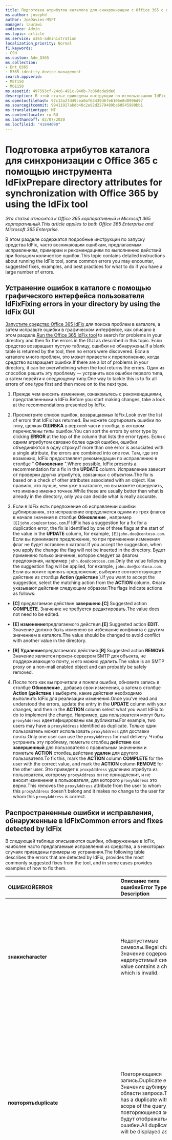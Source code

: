 ```yaml
---
title: Подготовка атрибутов каталога для синхронизации с Office 365 с помощью инструмента IdFix
ms.author: josephd
author: JoeDavies-MSFT
manager: laurawi
audience: Admin
ms.topic: article
ms.service: o365-administration
localization_priority: Normal
f1.keywords:
- CSH
ms.custom: Adm_O365
ms.collection:
- Ent_O365
- M365-identity-device-management
search.appverid:
- MET150
- MOE150
ms.assetid: 497593cf-24c6-491c-940b-7c86dcde9de0
description: В этой статье приведены инструкции по использованию IdFix для подготовки и очистки локального каталога перед синхронизацией с Office 365.
ms.openlocfilehash: 97c13a2fd49cea0af63439d6fe6106e8d8996d97
ms.sourcegitcommit: 99411927abdb40c2e82d2279489ba60545989bb1
ms.translationtype: MT
ms.contentlocale: ru-RU
ms.lasthandoff: 02/07/2020
ms.locfileid: "41844090"
---
```

# <a name="prepare-directory-attributes-for-synchronization-with-office-365-by-using-the-idfix-tool"></a><span data-ttu-id="e10cd-103">Подготовка атрибутов каталога для синхронизации с Office 365 с помощью инструмента IdFix</span><span class="sxs-lookup"><span data-stu-id="e10cd-103">Prepare directory attributes for synchronization with Office 365 by using the IdFix tool</span></span>

<span data-ttu-id="e10cd-104">*Эта статья относится к Office 365 корпоративный и Microsoft 365 корпоративный.*</span><span class="sxs-lookup"><span data-stu-id="e10cd-104">*This article applies to both Office 365 Enterprise and Microsoft 365 Enterprise.*</span></span>

<span data-ttu-id="e10cd-105">В этом разделе содержатся подробные инструкции по запуску средства IdFix, часто возникающим ошибкам, предлагаемым исправлениям, примерам и рекомендациям по выполнению действий при большом количестве ошибок.</span><span class="sxs-lookup"><span data-stu-id="e10cd-105">This topic contains detailed instructions about running the IdFix tool, some common errors you may encounter, suggested fixes, examples, and best practices for what to do if you have a large number of errors.</span></span>
  
## <a name="fixing-errors-in-your-directory-by-using-the-idfix-gui"></a><span data-ttu-id="e10cd-106">Устранение ошибок в каталоге с помощью графического интерфейса пользователя IdFix</span><span class="sxs-lookup"><span data-stu-id="e10cd-106">Fixing errors in your directory by using the IdFix GUI</span></span>

<span data-ttu-id="e10cd-107">[Запустите средство Office 365 IdFix](install-and-run-idfix.md) для поиска проблем в каталоге, а затем исправьте ошибки в графическом интерфейсе, как описано в этом разделе.</span><span class="sxs-lookup"><span data-stu-id="e10cd-107">[Run the Office 365 IdFix tool](install-and-run-idfix.md) to search for problems in your directory and then fix the errors in the GUI as described in this topic.</span></span> <span data-ttu-id="e10cd-108">Если средство возвращает пустую таблицу, ошибки не обнаружены.</span><span class="sxs-lookup"><span data-stu-id="e10cd-108">If a blank table is returned by the tool, then no errors were discovered.</span></span> <span data-ttu-id="e10cd-109">Если в каталоге много проблем, это может привести к переполнению, когда средство возвращает ошибки.</span><span class="sxs-lookup"><span data-stu-id="e10cd-109">If there are a lot of problems in your directory, it can be overwhelming when the tool returns the errors.</span></span> <span data-ttu-id="e10cd-110">Один из способов решить эту проблему — устранить все ошибки первого типа, а затем перейти к следующему типу.</span><span class="sxs-lookup"><span data-stu-id="e10cd-110">One way to tackle this is to fix all errors of one type first and then move on to the next type.</span></span> 
  
1. <span data-ttu-id="e10cd-111">Прежде чем вносить изменения, ознакомьтесь с рекомендациями, представленными в IdFix.</span><span class="sxs-lookup"><span data-stu-id="e10cd-111">Before you start making changes, take a look at the recommendations presented by IdFix.</span></span>
    
2. <span data-ttu-id="e10cd-112">Просмотрите список ошибок, возвращаемых IdFix.</span><span class="sxs-lookup"><span data-stu-id="e10cd-112">Look over the list of errors that IdFix has returned.</span></span> <span data-ttu-id="e10cd-113">Вы можете сортировать ошибки по типу, щелкая **ОШИБКА** в верхней части столбца, в котором перечислены типы ошибок.</span><span class="sxs-lookup"><span data-stu-id="e10cd-113">You can sort the errors by error type by clicking **ERROR** at the top of the column that lists the error types.</span></span> <span data-ttu-id="e10cd-114">Если с одним атрибутом связано более одной ошибки, ошибки объединяются в одну строку.</span><span class="sxs-lookup"><span data-stu-id="e10cd-114">If more than one error is associated with a single attribute, the errors are combined into one row.</span></span> <span data-ttu-id="e10cd-115">Там, где это возможно, IdFix предоставляет рекомендации по исправлению в столбце " **Обновление** ".</span><span class="sxs-lookup"><span data-stu-id="e10cd-115">Where possible, IdFix presents a recommendation for a fix in the **UPDATE** column.</span></span> <span data-ttu-id="e10cd-116">Исправление зависит от проверки других атрибутов, связанных с объектом.</span><span class="sxs-lookup"><span data-stu-id="e10cd-116">The fix is based on a check of other attributes associated with an object.</span></span> <span data-ttu-id="e10cd-117">Как правило, это лучше, чем уже в каталоге, но вы можете определить, что именно именно точнее.</span><span class="sxs-lookup"><span data-stu-id="e10cd-117">While these are usually better than what is already in the directory, only you can decide what is really accurate.</span></span> 
    
3. <span data-ttu-id="e10cd-118">Если в IdFix есть предложение об исправлении ошибки дублирования, это исправление определяется одним из трех флагов в начале значения в столбце **Обновление** , например `[E]john.doe@contoso.com`.</span><span class="sxs-lookup"><span data-stu-id="e10cd-118">If IdFix has a suggestion for a fix for a duplication error, the fix is identified by one of three flags at the start of the value in the **UPDATE** column, for example,  `[E]john.doe@contoso.com`.</span></span> <span data-ttu-id="e10cd-119">Если вы принимаете предложение, то при применении изменения флаг не будет вставлен в каталог.</span><span class="sxs-lookup"><span data-stu-id="e10cd-119">If you accept the suggestion, when you apply the change the flag will not be inserted in the directory.</span></span> <span data-ttu-id="e10cd-120">Будет применено только значение, которое следует за флагом предложения, например `john.doe@contoso.com`.</span><span class="sxs-lookup"><span data-stu-id="e10cd-120">Only the value following the suggestion flag will be applied, for example,  `john.doe@contoso.com`.</span></span> <span data-ttu-id="e10cd-121">Если вы хотите принять предложение, выберите соответствующее действие из столбца **Action (действие** ).</span><span class="sxs-lookup"><span data-stu-id="e10cd-121">If you want to accept the suggestion, select the matching action from the **ACTION** column.</span></span> <span data-ttu-id="e10cd-122">Флаги указывают действия следующим образом:</span><span class="sxs-lookup"><span data-stu-id="e10cd-122">The flags indicate actions as follows:</span></span> 
    
 - <span data-ttu-id="e10cd-123">**[C]** предлагаемое действие **завершено**.</span><span class="sxs-lookup"><span data-stu-id="e10cd-123">**[C]** Suggested action **COMPLETE**.</span></span> <span data-ttu-id="e10cd-124">Значение не требуется редактировать.</span><span class="sxs-lookup"><span data-stu-id="e10cd-124">The value does not need to be edited.</span></span>
    
 - <span data-ttu-id="e10cd-125">**[E]** **изменение**предлагаемого действия.</span><span class="sxs-lookup"><span data-stu-id="e10cd-125">**[E]** Suggested action **EDIT**.</span></span> <span data-ttu-id="e10cd-126">Значение должно быть изменено во избежание конфликта с другим значением в каталоге.</span><span class="sxs-lookup"><span data-stu-id="e10cd-126">The value should be changed to avoid conflict with another value in the directory.</span></span>
    
 - <span data-ttu-id="e10cd-127">**[R]** **Удаление**предлагаемого действия.</span><span class="sxs-lookup"><span data-stu-id="e10cd-127">**[R]** Suggested action **REMOVE**.</span></span> <span data-ttu-id="e10cd-128">Значение является прокси-сервером SMTP для объекта, не поддерживающего почту, и его можно удалить.</span><span class="sxs-lookup"><span data-stu-id="e10cd-128">The value is an SMTP proxy on a non-mail enabled object and can probably be safely removed.</span></span>
    
4. <span data-ttu-id="e10cd-129">После того как вы прочитали и поняли ошибки, обновите запись в столбце **Обновление** , добавив свои изменения, а затем в столбце **Action (действие** ) выберите, какие действия необходимо выполнить IdFix для реализации изменения.</span><span class="sxs-lookup"><span data-stu-id="e10cd-129">Once you've read and understood the errors, update the entry in the **UPDATE** column with your changes, and then in the **ACTION** column select what you want IdFix to do to implement the change.</span></span> <span data-ttu-id="e10cd-130">Например, два пользователя могут быть `proxyAddress` идентифицированы как дубликаты.</span><span class="sxs-lookup"><span data-stu-id="e10cd-130">For example, two users may have a  `proxyAddress` identified as duplicate.</span></span> <span data-ttu-id="e10cd-131">Только один пользователь может использовать `proxyAddress` для доставки почты.</span><span class="sxs-lookup"><span data-stu-id="e10cd-131">Only one user can use the  `proxyAddress` for mail delivery.</span></span> <span data-ttu-id="e10cd-132">Чтобы устранить эту проблему, пометьте столбец **действие** как **завершенный** для пользователя с правильным значением и пометьте **ACTION** столбец действие **удален** для другого пользователя.</span><span class="sxs-lookup"><span data-stu-id="e10cd-132">To fix this, mark the **ACTION** column **COMPLETE** for the user with the correct value, and mark the **ACTION** column **REMOVE** for the other user.</span></span> <span data-ttu-id="e10cd-133">Это приведет к `proxyAddress` удалению атрибута из пользователя, которому `proxyAddress` он не принадлежит, и не вносит изменения в пользователя, для которого `proxyAddress` это верно.</span><span class="sxs-lookup"><span data-stu-id="e10cd-133">This removes the  `proxyAddress` attribute from the user to whom this  `proxyAddress` doesn't belong and it makes no change to the user for whom this  `proxyAddress` is correct.</span></span>
    
## <a name="common-errors-and-fixes-detected-by-idfix"></a><span data-ttu-id="e10cd-134">Распространенные ошибки и исправления, обнаруженные в IdFix</span><span class="sxs-lookup"><span data-stu-id="e10cd-134">Common errors and fixes detected by IdFix</span></span>
<span data-ttu-id="e10cd-135">В следующей таблице описываются ошибки, обнаруженные в IdFix, наиболее часто предлагаемые исправления из средства, а в некоторых случаях приведены примеры их устранения.</span><span class="sxs-lookup"><span data-stu-id="e10cd-135">The following table describes the errors that are detected by IdFix, provides the most commonly suggested fixes from the tool, and in some cases provides examples of how to fix them.</span></span>

|<span data-ttu-id="e10cd-136">**ОШИБКОЙ**</span><span class="sxs-lookup"><span data-stu-id="e10cd-136">**ERROR**</span></span>|<span data-ttu-id="e10cd-137">**Описание типа ошибки**</span><span class="sxs-lookup"><span data-stu-id="e10cd-137">**Error Type Description**</span></span>|<span data-ttu-id="e10cd-138">**Предлагаемое исправление**</span><span class="sxs-lookup"><span data-stu-id="e10cd-138">**Suggested Fix**</span></span>|<span data-ttu-id="e10cd-139">**Пример**</span><span class="sxs-lookup"><span data-stu-id="e10cd-139">**Example**</span></span>|
|:-----|:-----|:-----|:-----|
|<span data-ttu-id="e10cd-140">**знаки**</span><span class="sxs-lookup"><span data-stu-id="e10cd-140">**character**</span></span> | <span data-ttu-id="e10cd-141">Недопустимые символы.</span><span class="sxs-lookup"><span data-stu-id="e10cd-141">Illegal characters.</span></span> <span data-ttu-id="e10cd-142">Значение содержит недопустимый символ.</span><span class="sxs-lookup"><span data-stu-id="e10cd-142">The value contains a character which is invalid.</span></span> | <span data-ttu-id="e10cd-143">Предлагаемое исправление ошибки, показанное в столбце **Обновление** , содержит значение с удаленным недопустимым символом.</span><span class="sxs-lookup"><span data-stu-id="e10cd-143">The suggested fix for the error shown in the **UPDATE** column shows the value with the invalid character removed.</span></span>  <br/> | <span data-ttu-id="e10cd-144">Замыкающий пробел в конце допустимого почтового адреса является недопустимым символом, например:</span><span class="sxs-lookup"><span data-stu-id="e10cd-144">A trailing space at the end of a valid mail address is an illegal character, for example:</span></span>  <br/> <span data-ttu-id="e10cd-145">" `user@contoso.com` "</span><span class="sxs-lookup"><span data-stu-id="e10cd-145">" `user@contoso.com` "</span></span>  <br/> <span data-ttu-id="e10cd-146">Начальное место в начале допустимого почтового адреса является недопустимым символом, например:</span><span class="sxs-lookup"><span data-stu-id="e10cd-146">A leading space at the beginning of a valid mail address is an illegal character, for example:</span></span>  <br/> <span data-ttu-id="e10cd-147">" ` user@contoso.com `"</span><span class="sxs-lookup"><span data-stu-id="e10cd-147">" ` user@contoso.com `"</span></span>  <br/>  <span data-ttu-id="e10cd-148">`ú` Символ содержит недопустимый символ.</span><span class="sxs-lookup"><span data-stu-id="e10cd-148">The  `ú` character is an illegal character.</span></span> |
|<span data-ttu-id="e10cd-149">**повторять**</span><span class="sxs-lookup"><span data-stu-id="e10cd-149">**duplicate**</span></span> | <span data-ttu-id="e10cd-150">Повторяющаяся запись.</span><span class="sxs-lookup"><span data-stu-id="e10cd-150">Duplicate entry.</span></span> <span data-ttu-id="e10cd-151">Значение дублируется в области запроса.</span><span class="sxs-lookup"><span data-stu-id="e10cd-151">The value has a duplicate within the scope of the query.</span></span> <span data-ttu-id="e10cd-152">Все повторяющиеся значения будут отображаться как ошибки.</span><span class="sxs-lookup"><span data-stu-id="e10cd-152">All duplicate values will be displayed as errors.</span></span> | <span data-ttu-id="e10cd-153">Измените или удалите значения, чтобы устранить дублирование.</span><span class="sxs-lookup"><span data-stu-id="e10cd-153">Edit or remove values to eliminate duplication.</span></span> <span data-ttu-id="e10cd-154">Средство не предоставит предлагаемое исправление для дубликатов.</span><span class="sxs-lookup"><span data-stu-id="e10cd-154">The tool will not provide a suggested fix for duplicates.</span></span> <span data-ttu-id="e10cd-155">Вместо этого необходимо выбрать, какое из двух или более дубликатов является правильным и удалить дублирующуюся запись или записи.</span><span class="sxs-lookup"><span data-stu-id="e10cd-155">Instead, you must choose which of the two or more duplicates is the correct one and delete the duplicate entry or entries.</span></span> ||
|<span data-ttu-id="e10cd-156">**format**</span><span class="sxs-lookup"><span data-stu-id="e10cd-156">**format**</span></span> | <span data-ttu-id="e10cd-157">Ошибка форматирования.</span><span class="sxs-lookup"><span data-stu-id="e10cd-157">Formatting error.</span></span> <span data-ttu-id="e10cd-158">Значение нарушает требования к формату использования атрибута.</span><span class="sxs-lookup"><span data-stu-id="e10cd-158">The value violates the format requirements for the attribute usage.</span></span> | <span data-ttu-id="e10cd-159">Предлагаемое обновление будет показывать значение с удаленными недопустимыми символами.</span><span class="sxs-lookup"><span data-stu-id="e10cd-159">The suggested Update will show the value with any invalid characters removed.</span></span> <span data-ttu-id="e10cd-160">Если нет недопустимых символов, обновление и значение будут отображаться одинаково.</span><span class="sxs-lookup"><span data-stu-id="e10cd-160">If there are no invalid characters the Update and Value will appear the same.</span></span> <span data-ttu-id="e10cd-161">Вам нужно определить, что вы действительно хотите в обновлении.</span><span class="sxs-lookup"><span data-stu-id="e10cd-161">You need to determine what you really want in the Update.</span></span> <span data-ttu-id="e10cd-162">Средство не предоставит предлагаемое исправление для всех ошибок форматирования.</span><span class="sxs-lookup"><span data-stu-id="e10cd-162">The tool will not provide a suggested fix for all formatting errors.</span></span> | <span data-ttu-id="e10cd-163">Например, SMTP-адреса должны соответствовать стандартам RFC 2822 и mailNickName не могут начинаться или заканчиваться точкой.</span><span class="sxs-lookup"><span data-stu-id="e10cd-163">For example SMTP addresses must comply with RFC 2822 and mailNickName cannot start or end with a period.</span></span> <span data-ttu-id="e10cd-164">Дополнительные сведения о требованиях к формату атрибутов каталога приведены в разделе "Подготовка к использованию объектов каталога и атрибутов" в статье [Подготовка к подготовке пользователей через синхронизацию каталогов к Office 365](prepare-for-directory-synchronization.md).</span><span class="sxs-lookup"><span data-stu-id="e10cd-164">For more information about format requirements for directory attributes, see "Directory object and attribute preparation" in [Prepare to provision users through directory synchronization to Office 365](prepare-for-directory-synchronization.md).</span></span> |
|<span data-ttu-id="e10cd-165">топлевелдомаин</span><span class="sxs-lookup"><span data-stu-id="e10cd-165">topleveldomain</span></span>  <br/> |<span data-ttu-id="e10cd-166">Домен верхнего уровня.</span><span class="sxs-lookup"><span data-stu-id="e10cd-166">Top level domain.</span></span> <span data-ttu-id="e10cd-167">Это относится к значениям, подлежащим формату [RFC 2822](https://go.microsoft.com/fwlink/p/?LinkId=401464) .</span><span class="sxs-lookup"><span data-stu-id="e10cd-167">This applies to values subject to [RFC 2822](https://go.microsoft.com/fwlink/p/?LinkId=401464) formatting.</span></span> <span data-ttu-id="e10cd-168">Если домен верхнего уровня не поддерживает маршрутизацию в Интернете, он будет идентифицирован как ошибка.</span><span class="sxs-lookup"><span data-stu-id="e10cd-168">If the top level domain is not internet routable then this will be identified as an error.</span></span> <span data-ttu-id="e10cd-169">Например, SMTP-адрес, заканчивающийся на Local, не поддерживает маршрутизацию в Интернете и вызовет эту ошибку.</span><span class="sxs-lookup"><span data-stu-id="e10cd-169">For example an SMTP address ending in .local is not internet routable and would cause this error.</span></span> |<span data-ttu-id="e10cd-170">Измените значение на домен с маршрутизацией в Интернете, `.com` например или `.net`.</span><span class="sxs-lookup"><span data-stu-id="e10cd-170">Change the value to an internet routable domain such as  `.com` or  `.net`.</span></span> | <span data-ttu-id="e10cd-171">`myaddress@fourthcoffee.local` Смените `fourthcoffee.com` или другой маршрутизируемый домен, маршрутизируемый через Интернет.</span><span class="sxs-lookup"><span data-stu-id="e10cd-171">Change  `myaddress@fourthcoffee.local` to  `fourthcoffee.com` or another internet routable domain.</span></span>  <br/> <span data-ttu-id="e10cd-172">Инструкции по [подготовке домена, не поддерживающего маршрутизацию (например, локального домена), для синхронизации службы каталогов](prepare-a-non-routable-domain-for-directory-synchronization.md).</span><span class="sxs-lookup"><span data-stu-id="e10cd-172">For instructions, see [How to prepare a non-routable domain (such as .local domain) for directory synchronization](prepare-a-non-routable-domain-for-directory-synchronization.md).</span></span> |
|<span data-ttu-id="e10cd-173">**домаинпарт**</span><span class="sxs-lookup"><span data-stu-id="e10cd-173">**domainpart**</span></span> | <span data-ttu-id="e10cd-174">Ошибка части домена.</span><span class="sxs-lookup"><span data-stu-id="e10cd-174">Domain part error.</span></span> <span data-ttu-id="e10cd-175">Это относится к значениям, подлежащим формату RFC 2822.</span><span class="sxs-lookup"><span data-stu-id="e10cd-175">This applies to values subject to RFC 2822 formatting.</span></span> <span data-ttu-id="e10cd-176">Если часть значения домена является недопустимой и не соответствует спецификации RFC 2822, то будет создано.</span><span class="sxs-lookup"><span data-stu-id="e10cd-176">If the domain portion of the value is invalid and does not comply with RFC 2822 this will be generated.</span></span> | <span data-ttu-id="e10cd-177">Измените значение на значение, которое соответствует RFC 2822.</span><span class="sxs-lookup"><span data-stu-id="e10cd-177">Change the value to one that complies with RFC 2822.</span></span> <span data-ttu-id="e10cd-178">Например, убедитесь, что он не содержит пробелов или недопустимых символов.</span><span class="sxs-lookup"><span data-stu-id="e10cd-178">For example, make sure that it doesn't contain any spaces or illegal characters.</span></span> | <span data-ttu-id="e10cd-179">Замените `myaddress@fourth coffee.com` на `myaddress@fourthcoffee.com`.</span><span class="sxs-lookup"><span data-stu-id="e10cd-179">Change  `myaddress@fourth coffee.com` to  `myaddress@fourthcoffee.com`.</span></span> |
|<span data-ttu-id="e10cd-180">**domainpart_localpart**</span><span class="sxs-lookup"><span data-stu-id="e10cd-180">**domainpart_localpart**</span></span> | <span data-ttu-id="e10cd-181">Ошибка локальной части.</span><span class="sxs-lookup"><span data-stu-id="e10cd-181">Local-part error.</span></span> <span data-ttu-id="e10cd-182">Это относится к значениям, подлежащим формату RFC 2822.</span><span class="sxs-lookup"><span data-stu-id="e10cd-182">This applies to values subject to RFC 2822 formatting.</span></span> <span data-ttu-id="e10cd-183">Если локальная часть значения является недопустимой и не соответствует стандарту RFC 2822, это будет создано.</span><span class="sxs-lookup"><span data-stu-id="e10cd-183">If the local-part of the value is invalid and does not comply with RFC 2822 this will be generated.</span></span> |<span data-ttu-id="e10cd-184">Измените значение на значение, которое соответствует RFC 2822.</span><span class="sxs-lookup"><span data-stu-id="e10cd-184">Change the value to one that complies with RFC 2822.</span></span> <span data-ttu-id="e10cd-185">Например, убедитесь, что он не содержит пробелов или недопустимых символов.</span><span class="sxs-lookup"><span data-stu-id="e10cd-185">For example, make sure that it doesn't contain any spaces or illegal characters.</span></span> |<span data-ttu-id="e10cd-186">Замените `my"work"address@fourthcoffee.com` на `myworkaddress@fourthcoffee.com`.</span><span class="sxs-lookup"><span data-stu-id="e10cd-186">Change  `my"work"address@fourthcoffee.com` to  `myworkaddress@fourthcoffee.com`.</span></span> |
|<span data-ttu-id="e10cd-187">**длина**</span><span class="sxs-lookup"><span data-stu-id="e10cd-187">**length**</span></span> | <span data-ttu-id="e10cd-188">Ошибка длины.</span><span class="sxs-lookup"><span data-stu-id="e10cd-188">Length error.</span></span> <span data-ttu-id="e10cd-189">Значение нарушает ограничения на длину атрибута.</span><span class="sxs-lookup"><span data-stu-id="e10cd-189">The value violates the length limit for the attribute.</span></span> <span data-ttu-id="e10cd-190">Чаще всего такая ошибка возникает при изменении схемы каталога.</span><span class="sxs-lookup"><span data-stu-id="e10cd-190">This is most commonly encountered when the directory schema has been altered.</span></span>  | <span data-ttu-id="e10cd-191">Обновление, предлагаемое IdFix, усекает значение до допустимой длины.</span><span class="sxs-lookup"><span data-stu-id="e10cd-191">The update suggested by IdFix will truncate the value to the acceptable length.</span></span>  <br/> <span data-ttu-id="e10cd-192">Имейте в виду, что это может привести к нежелательным результатам.</span><span class="sxs-lookup"><span data-stu-id="e10cd-192">Be aware that this may produce undesired results.</span></span> <span data-ttu-id="e10cd-193">Перед нажатием кнопки **Применить**необходимо проверить предлагаемое исправление и изменить его.</span><span class="sxs-lookup"><span data-stu-id="e10cd-193">You should review the suggested fix and change it if necessary before you click **Apply**.</span></span> ||
|<span data-ttu-id="e10cd-194">**одни**</span><span class="sxs-lookup"><span data-stu-id="e10cd-194">**blank**</span></span>  | <span data-ttu-id="e10cd-195">Пустая или пустая ошибка.</span><span class="sxs-lookup"><span data-stu-id="e10cd-195">Blank or null error.</span></span> <span data-ttu-id="e10cd-196">Значение нарушает ограничение NULL для синхронизируемых атрибутов.</span><span class="sxs-lookup"><span data-stu-id="e10cd-196">The value violates the null restriction for attributes to be synchronized.</span></span> <span data-ttu-id="e10cd-197">Только несколько атрибутов должны содержать значение.</span><span class="sxs-lookup"><span data-stu-id="e10cd-197">Only a few attributes must contain a value.</span></span> | <span data-ttu-id="e10cd-198">Если это возможно, предлагаемое обновление будет использовать другие значения атрибутов для создания вероятного подстановки.</span><span class="sxs-lookup"><span data-stu-id="e10cd-198">If possible, the suggested update will leverage other attribute values in order to generate a likely substitute.</span></span> ||
|<span data-ttu-id="e10cd-199">**маилматч**</span><span class="sxs-lookup"><span data-stu-id="e10cd-199">**mailmatch**</span></span> | <span data-ttu-id="e10cd-200">Это относится только к Office 365 выделенным.</span><span class="sxs-lookup"><span data-stu-id="e10cd-200">This applies to Office 365 Dedicated only.</span></span> <span data-ttu-id="e10cd-201">Значение не отвечает атрибуту почты.</span><span class="sxs-lookup"><span data-stu-id="e10cd-201">The value does not match the mail attribute.</span></span> | <span data-ttu-id="e10cd-202">Предлагаемое обновление будет иметь значение атрибута почты с префиксом "SMTP:".</span><span class="sxs-lookup"><span data-stu-id="e10cd-202">The suggested update will be the mail attribute value prefixed by "SMTP:".</span></span> ||
    
## <a name="operations-you-can-perform-by-using-idfix"></a><span data-ttu-id="e10cd-203">Операции, которые можно выполнять с помощью IdFix</span><span class="sxs-lookup"><span data-stu-id="e10cd-203">Operations you can perform by using IdFix</span></span>
<span data-ttu-id="e10cd-204">Чтобы исправить ошибку, выберите параметр из раскрывающегося списка **действий** .</span><span class="sxs-lookup"><span data-stu-id="e10cd-204">To fix an error, you select an option from the **ACTION** drop-down list.</span></span> <span data-ttu-id="e10cd-205">В следующей таблице описываются операции **действий** , которые можно выполнять над атрибутами с помощью средства IdFix.</span><span class="sxs-lookup"><span data-stu-id="e10cd-205">The following table describes the **ACTION** operations you can perform on attributes using the IdFix tool.</span></span> <span data-ttu-id="e10cd-206">Если оставить столбец **действия** пустым, средство IdFix не будет предпринимать никаких действий с этой ошибкой в каталоге.</span><span class="sxs-lookup"><span data-stu-id="e10cd-206">If you leave the **ACTION** column empty, the IdFix tool will not take any action on that specific error in the directory.</span></span> 

|<span data-ttu-id="e10cd-207">**МЕРЫ**</span><span class="sxs-lookup"><span data-stu-id="e10cd-207">**ACTION**</span></span>|<span data-ttu-id="e10cd-208">**Описание**</span><span class="sxs-lookup"><span data-stu-id="e10cd-208">**Action description**</span></span>|<span data-ttu-id="e10cd-209">**Пример**</span><span class="sxs-lookup"><span data-stu-id="e10cd-209">**Example**</span></span>|
|:-----|:-----|:-----|
|<span data-ttu-id="e10cd-210">**ЗАПОЛНИТЬ**</span><span class="sxs-lookup"><span data-stu-id="e10cd-210">**COMPLETE**</span></span> | <span data-ttu-id="e10cd-211">Исходное значение является приемлемым и не должно изменяться, несмотря на то, что оно идентифицировано как ошибка.</span><span class="sxs-lookup"><span data-stu-id="e10cd-211">The original value is acceptable and should not be changed despite being identified as an error.</span></span> | <span data-ttu-id="e10cd-212">Два пользователя proxyAddress идентифицированы как повторяющиеся.</span><span class="sxs-lookup"><span data-stu-id="e10cd-212">Two users have a proxyAddress identified as duplicate.</span></span> <span data-ttu-id="e10cd-213">Только один из них может использовать значение для доставки почты.</span><span class="sxs-lookup"><span data-stu-id="e10cd-213">Only one can use the value for mail delivery.</span></span> <span data-ttu-id="e10cd-214">Помечайте пользователя, указав правильное значение как **завершенное**.</span><span class="sxs-lookup"><span data-stu-id="e10cd-214">Mark the user with the correct value as **COMPLETE**.</span></span> |
|<span data-ttu-id="e10cd-215">**УДАЛИТЬ**</span><span class="sxs-lookup"><span data-stu-id="e10cd-215">**REMOVE**</span></span> | <span data-ttu-id="e10cd-216">Значение атрибута будет удалено из исходного объекта.</span><span class="sxs-lookup"><span data-stu-id="e10cd-216">The attribute value will be deleted from the source object.</span></span> <span data-ttu-id="e10cd-217">Например `proxyAddresses`, при многозначном атрибуте будет удалено только отдельное отображаемое значение.</span><span class="sxs-lookup"><span data-stu-id="e10cd-217">In the case of a multi-valued attribute, for example,  `proxyAddresses`, only the individual value shown will be deleted.</span></span> | <span data-ttu-id="e10cd-218">Два пользователя proxyAddress идентифицированы как повторяющиеся.</span><span class="sxs-lookup"><span data-stu-id="e10cd-218">Two users have a proxyAddress identified as duplicate.</span></span> <span data-ttu-id="e10cd-219">Только один из них может использовать значение для доставки почты.</span><span class="sxs-lookup"><span data-stu-id="e10cd-219">Only one can use the value for mail delivery.</span></span> <span data-ttu-id="e10cd-220">Помечайте пользователя, используя повторяющееся значение, как **Remove**.</span><span class="sxs-lookup"><span data-stu-id="e10cd-220">Mark the user with the duplicate value as **REMOVE**.</span></span> |
|<span data-ttu-id="e10cd-221">**Правка**</span><span class="sxs-lookup"><span data-stu-id="e10cd-221">**EDIT**</span></span> | <span data-ttu-id="e10cd-222">Сведения в столбце " **Обновление** " будут использоваться для изменения значения атрибута.</span><span class="sxs-lookup"><span data-stu-id="e10cd-222">The information in the **UPDATE** column will be used to modify the attribute value.</span></span> <span data-ttu-id="e10cd-223">Если для IdFix предложено допустимое значение **обновления** , в столбце **действие** выберите **изменить** и перейдите к следующей ошибке.</span><span class="sxs-lookup"><span data-stu-id="e10cd-223">If a valid **UPDATE** value has been suggested by IdFix, then from the **ACTION** column, select **EDIT** and go on to the next error.</span></span> <span data-ttu-id="e10cd-224">Если вам не нравится предложение, введите новый элемент в столбец **Обновление** , а затем в столбце **действие** выберите команду **изменить**.</span><span class="sxs-lookup"><span data-stu-id="e10cd-224">If you don't like the suggestion, type a new one in the **UPDATE** column and then, from the **ACTION** column select **EDIT**.</span></span> ||
|<span data-ttu-id="e10cd-225">**ОТКАТ**</span><span class="sxs-lookup"><span data-stu-id="e10cd-225">**UNDO**</span></span> | <span data-ttu-id="e10cd-226">Этот параметр доступен только в том случае, если вы выполнили восстановление из журнала транзакций.</span><span class="sxs-lookup"><span data-stu-id="e10cd-226">This option is only available if you have restored from a transaction log.</span></span> <span data-ttu-id="e10cd-227">Если выбрать пункт **отменить**, значение атрибута будет восстановлено до исходного значения.</span><span class="sxs-lookup"><span data-stu-id="e10cd-227">If you select **UNDO**, the attribute value will be restored to the original value.</span></span> ||
|<span data-ttu-id="e10cd-228">**FAIL**</span><span class="sxs-lookup"><span data-stu-id="e10cd-228">**FAIL**</span></span> | <span data-ttu-id="e10cd-229">Это значение возвращается, только если значение **обновления** содержит неизвестный конфликт с правилами доменных служб Active Directory.</span><span class="sxs-lookup"><span data-stu-id="e10cd-229">This value is only returned if an **UPDATE** value has an unknown conflict with AD DS rules.</span></span> <span data-ttu-id="e10cd-230">В этом случае вы можете изменить значение в столбце **Обновление** , если вы знаете, что происходит в случае сбоя.</span><span class="sxs-lookup"><span data-stu-id="e10cd-230">In this case, you can edit the value in the **UPDATE** column again if you know what the failure is.</span></span> <span data-ttu-id="e10cd-231">Может потребоваться проанализировать значения объекта с помощью редактора ADSI.</span><span class="sxs-lookup"><span data-stu-id="e10cd-231">It may be necessary to analyze the values in the object using ADSI Edit.</span></span> <span data-ttu-id="e10cd-232">Дополнительные сведения см. в разделе [Редактирование ADSI (adsiedit. msc)](https://go.microsoft.com/fwlink/p/?LinkId=401170).</span><span class="sxs-lookup"><span data-stu-id="e10cd-232">For more information, see [ADSI Edit (adsiedit.msc)](https://go.microsoft.com/fwlink/p/?LinkId=401170).</span></span> ||

<span data-ttu-id="e10cd-233">После выбора **действия** для ошибки или пакета ошибок нажмите кнопку **Применить**.</span><span class="sxs-lookup"><span data-stu-id="e10cd-233">After choosing an **ACTION** for an error or a batch of errors, click **Apply**.</span></span> <span data-ttu-id="e10cd-234">При нажатии кнопки **Применить** инструмент вносит изменения в каталог.</span><span class="sxs-lookup"><span data-stu-id="e10cd-234">When you click **Apply**, the tool makes the changes in the directory.</span></span> <span data-ttu-id="e10cd-235">Вы можете предоставить исправления для нескольких ошибок, прежде чем нажать кнопку **Применить** и IdFix будет изменять их все одновременно.</span><span class="sxs-lookup"><span data-stu-id="e10cd-235">You can provide fixes for multiple errors before you click **Apply** and IdFix will change them all at the same time.</span></span>

<span data-ttu-id="e10cd-236">Запустите IdFix еще раз, чтобы убедиться, что в внесенных исправлениях не были внесены новые ошибки.</span><span class="sxs-lookup"><span data-stu-id="e10cd-236">Run IdFix again to ensure that the fixes you made didn't introduce new errors.</span></span> <span data-ttu-id="e10cd-237">Можно повторять эти действия столько раз, сколько необходимо.</span><span class="sxs-lookup"><span data-stu-id="e10cd-237">You can repeat these steps as many times as you need to.</span></span> <span data-ttu-id="e10cd-238">Рекомендуется выполнить этот процесс перед синхронизацией несколько раз.</span><span class="sxs-lookup"><span data-stu-id="e10cd-238">It's a good idea to go through the process a few times before you synchronize.</span></span>
    
## <a name="changing-the-rule-set-used-by-idfix"></a><span data-ttu-id="e10cd-239">Изменение набора правил, используемого в IdFix</span><span class="sxs-lookup"><span data-stu-id="e10cd-239">Changing the rule set used by IdFix</span></span>
<span data-ttu-id="e10cd-240">По умолчанию для тестирования записей в каталоге IdFix использует многопользовательский набор правил.</span><span class="sxs-lookup"><span data-stu-id="e10cd-240">By default, IdFix uses the Multi-Tenant rule set to test the entries in your directory.</span></span> <span data-ttu-id="e10cd-241">Это правильный набор правил для большинства Office 365 = Клиенты.</span><span class="sxs-lookup"><span data-stu-id="e10cd-241">This is the right rule set for most Office 365= customers.</span></span> <span data-ttu-id="e10cd-242">Тем не менее, если вы настроили Office 365 или ITAR (международный трафик в вооруженных нормах), вы можете настроить IdFix для использования выделенного набора правил.</span><span class="sxs-lookup"><span data-stu-id="e10cd-242">However, if you are an Office 365 Dedicated or ITAR (International Traffic in Arms Regulations) customer, you can configure IdFix to use the Dedicated rule set instead.</span></span> <span data-ttu-id="e10cd-243">Если вы не знаете, к какому типу пользователей относитесь, пропустите этот шаг.</span><span class="sxs-lookup"><span data-stu-id="e10cd-243">If you aren't sure what type of customer you are, you can safely skip this step.</span></span> <span data-ttu-id="e10cd-244">Чтобы задать для правила значение выделенный, щелкните значок шестеренки в строке меню и выберите **выделенный**.</span><span class="sxs-lookup"><span data-stu-id="e10cd-244">To set the rule set to Dedicated, click the gear icon in the menu bar and then click **Dedicated**.</span></span>
  
## <a name="changing-the-scope-of-the-search-used-by-idfix"></a><span data-ttu-id="e10cd-245">Изменение области поиска, используемого в IdFix</span><span class="sxs-lookup"><span data-stu-id="e10cd-245">Changing the scope of the search used by IdFix</span></span>
<span data-ttu-id="e10cd-246">По умолчанию IdFix выполняет поиск во всем каталоге.</span><span class="sxs-lookup"><span data-stu-id="e10cd-246">By default, IdFix searches the entire directory.</span></span> <span data-ttu-id="e10cd-247">При желании вы можете настроить средство для поиска определенного поддерева вместо этого.</span><span class="sxs-lookup"><span data-stu-id="e10cd-247">If you want, you can configure the tool to search a specific subtree instead.</span></span> <span data-ttu-id="e10cd-248">Для этого в строке меню щелкните значок фильтра и введите допустимое поддерево.</span><span class="sxs-lookup"><span data-stu-id="e10cd-248">To do this, in the menu bar, click the Filter icon and enter a valid subtree.</span></span>
  
## <a name="rolling-back-your-changes-by-using-the-idfix-gui"></a><span data-ttu-id="e10cd-249">Откат изменений с помощью графического интерфейса пользователя IdFix</span><span class="sxs-lookup"><span data-stu-id="e10cd-249">Rolling back your changes by using the IdFix GUI</span></span>
<span data-ttu-id="e10cd-250">При каждом нажатии кнопки **Применить** для применения изменений средство IdFix создает отдельный файл, который называется журналом транзакций, в котором перечисляются только что внесенные изменения.</span><span class="sxs-lookup"><span data-stu-id="e10cd-250">Each time you click **Apply** to apply changes, the IdFix tool creates a separate file called a transaction log that lists the changes you just made.</span></span> <span data-ttu-id="e10cd-251">С помощью журнала транзакций можно откатить только те изменения, которые находятся в последнем журнале в случае ошибки.</span><span class="sxs-lookup"><span data-stu-id="e10cd-251">You can use the transaction log to roll back just those changes that are in the most recent log in case you make a mistake.</span></span> <span data-ttu-id="e10cd-252">Если во время обновления допущена ошибка, вы можете отменить последние примененные изменения, нажав кнопку **отменить**.</span><span class="sxs-lookup"><span data-stu-id="e10cd-252">If you make a mistake while you are updating, you can undo the most recently applied changes by clicking **Undo**.</span></span> <span data-ttu-id="e10cd-253">При нажатии кнопки **Отмена**, IdFix использует журнал транзакций для отката только тех изменений, которые находятся в последнем журнале транзакций.</span><span class="sxs-lookup"><span data-stu-id="e10cd-253">When you click **Undo**, IdFix uses the transaction log to roll back just those changes that are in the most recent transaction log.</span></span> <span data-ttu-id="e10cd-254">Дополнительные сведения об использовании журнала транзакций приведены в статье [справочник: журнал транзакций Office 365 IdFix](idfix-transaction-log.md).</span><span class="sxs-lookup"><span data-stu-id="e10cd-254">For more information about using the transaction log, see [Reference: Office 365 IdFix transaction log](idfix-transaction-log.md).</span></span>

## <a name="next-step"></a><span data-ttu-id="e10cd-255">Следующий шаг</span><span class="sxs-lookup"><span data-stu-id="e10cd-255">Next step</span></span>

[<span data-ttu-id="e10cd-256">Настройка синхронизации каталогов</span><span class="sxs-lookup"><span data-stu-id="e10cd-256">Set up directory synchronization</span></span>](set-up-directory-synchronization.md)
